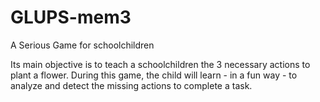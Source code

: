 # GLUPS-mem3
A Serious Game for schoolchildren

Its main objective is to teach a schoolchildren the 3  necessary actions to plant a flower. 
During this game, the child will learn - in a fun way - to analyze and detect the missing actions to complete a task.
